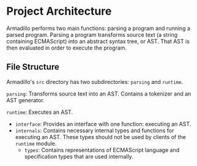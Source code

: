# Project Architecture
Armadillo performs two main functions: parsing a program and running a parsed
program. Parsing a program transforms source text
(a string containing ECMAScript) into an abstract syntax tree, or AST.
That AST is then evaluated in order to execute the program.

## File Structure
Armadillo's `src` directory has two subdirectories:
`parsing` and `runtime`.

`parsing`: Transforms source text into an AST. Contains a tokenizer and an AST
generator.

`runtime`: Executes an AST.
  - `interface`: Provides an interface with one function: executing an AST.
  - `internals`: Contains necessary internal types and functions for executing
    an AST. These types should not be used by clients of the `runtime` module.
    - `types`: Contains representations of ECMAScript language and
      specification types that are used internally.
